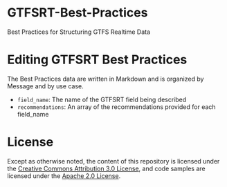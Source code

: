 # GTFSRT-Best-Practices

Best Practices for Structuring GTFS Realtime Data

# Editing GTFSRT Best Practices

The Best Practices data are written in Markdown and is organized by Message and by use case.

* `field_name`: The name of the GTFSRT field being described
* `recommendations`: An array of the recommendations provided for each field_name

# License

Except as otherwise noted, the content of this repository is licensed under the [Creative Commons Attribution 3.0 License](https://creativecommons.org/licenses/by/3.0/), and code samples are licensed under the [Apache 2.0 License](http://www.apache.org/licenses/LICENSE-2.0).
